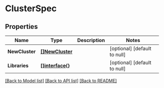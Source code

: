 # ClusterSpec

## Properties
Name | Type | Description | Notes
------------ | ------------- | ------------- | -------------
**NewCluster** | [**[]NewCluster**](new_cluster.md) |  | [optional] [default to null]
**Libraries** | [**[]interface{}**](interface{}.md) |  | [optional] [default to null]

[[Back to Model list]](../README.md#documentation-for-models) [[Back to API list]](../README.md#documentation-for-api-endpoints) [[Back to README]](../README.md)


